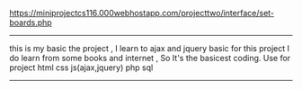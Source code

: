 https://miniprojectcs116.000webhostapp.com/projecttwo/interface/set-boards.php
*********************************************************************
this is my basic the project , I learn to ajax and jquery basic for this project 
I do learn from some books and internet , So It's the basicest coding.
Use for project html css js(ajax,jquery) php sql 
*********************************************************************
